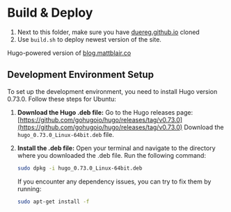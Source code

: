 # Build & Deploy
1. Next to this folder, make sure you have [duereg.github.io](git@github.com:duereg/duereg.github.io.git) cloned
2. Use `build.sh` to deploy newest version of the site.

Hugo-powered version of [blog.mattblair.co](blog.mattblair.co)

## Development Environment Setup

To set up the development environment, you need to install Hugo version 0.73.0. Follow these steps for Ubuntu:

1.  **Download the Hugo .deb file:**
    Go to the Hugo releases page: [https://github.com/gohugoio/hugo/releases/tag/v0.73.0](https://github.com/gohugoio/hugo/releases/tag/v0.73.0)
    Download the `hugo_0.73.0_Linux-64bit.deb` file.

2.  **Install the .deb file:**
    Open your terminal and navigate to the directory where you downloaded the .deb file.
    Run the following command:
    ```bash
    sudo dpkg -i hugo_0.73.0_Linux-64bit.deb
    ```

    If you encounter any dependency issues, you can try to fix them by running:
    ```bash
    sudo apt-get install -f
    ```
